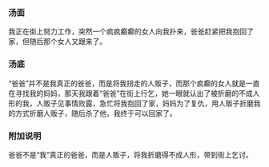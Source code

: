 

### 汤面

我正在街上努力工作，突然一个疯疯癫癫的女人向我扑来，爸爸赶紧把我抱回了家，但随后那个女人又跟来了。

### 汤底

“爸爸”并不是我真正的爸爸，而是将我拐走的人贩子，而那个疯癫的女人就是一直在寻找我的妈妈，那天我跟着“爸爸”在街上行乞，她一眼就认出了被折磨的不成人形的我，人贩子见事情败露，急忙将我抱回了家，妈妈为了复仇，用人贩子折磨我的方式折磨人贩子，随后杀了他，我终于可以回家了。

### 附加说明
爸爸不是“我”真正的爸爸，而是人贩子，将我折磨得不成人形，带到街上乞讨。
